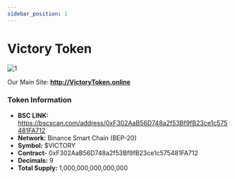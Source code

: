 ```yaml
---
sidebar_position: 1
---
```

# Victory Token

![1](/img/victory.png)

Our Main Site: **http://VictoryToken.online**

### Token Information


- **BSC LINK:** https://bscscan.com/address/0xF302AaB56D748a2f53Bf9fB23ce1c575481FA712
- **Network:** Binance Smart Chain (BEP-20)
- **Symbol:** $VICTORY
- **Contract-** 0xF302AaB56D748a2f53Bf9fB23ce1c575481FA712
- **Decimals:** 9
- **Total Supply:** 1,000,000,000,000,000






